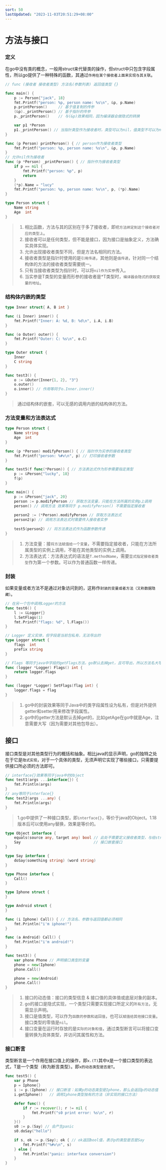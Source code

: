 ```yaml
---
sort: 50
lastUpdated: "2023-11-03T20:51:29+08:00"
---
```

# 方法与接口
### 定义

在go中没有类的概念，一般用struct来代替类的操作，但struct中只包含字段属性，所以go提供了一种特殊的函数，其通过`作用在某个接收者上面来实现与其关联`。

```go
// func (接收者 接收者类型) 方法名(参数列表) 返回值类型 {}

func main() {
    p := Person{"jack", 18}
	fmt.Printf("person: %p, person name: %s\n", &p, p.Name)
	p.printPerson()     // 基于值复制的传参
	(&p)._printPerson() // 基于指针的传参
	p._printPerson()    // 与(&p)效果相同，因为编译器会做隐式的转换

	var p1 *Person
	p1._printPerson() // 当指针类型作为接收者时，类型可以为nil，值类型不可以为nil
}

func (p Person) printPerson() { // person作为接收者类型
	fmt.Printf("person: %p, person name: %s\n", &p, p.Name)
}
// 允许nil作为接收者
func (p *Person) _printPerson() { // 指针作为接收者类型
	if p == nil {
		fmt.Printf("person: %p", p)
		return
	}
	(*p).Name = "lucy"
	fmt.Printf("person: %p, person name: %v\n", p, (*p).Name)
}

type Person struct {
	Name string
	Age  int
}
```

> 1. 相比函数，方法与其的区别在于多了接收者，即`把方法绑定到这个接收者对应的类型上`。
> 2. 接收者可以是任何类型，但不能是接口，因为接口是抽象定义，方法确实具体实现。
> 3. 允许出现接收者类型不同，但是方法名相同的方法。
> 4. 接收者类型是指针时使用的是`引用传递`，其他则是`值传递`，针对同一个结构体的方法的接收者类型需要统一。
> 5. 只有当接收者类型为指针时，可以将`nil作为实参`传入。
> 6. 当实参是T类型的变量而形参的接收者是*T类型时，`编译器会隐式的获取变量的地址`。

### 结构体内嵌的类型

```go
type Inner struct{ A, B int }

func (i Inner) inner() {
	fmt.Printf("Inner: A: %d, B: %d\n", i.A, i.B)
}

func (o Outer) outer() {
	fmt.Printf("Outer: C: %s\n", o.C)
}

type Outer struct {
	Inner
	C string
}

func test3() {
	o := &Outer{Inner{1, 2}, "3"}
	o.outer()
	o.inner() // 作用等同于o.Inner.inner()
}
```

> 通过结构体的嵌套，可以无感的调用内嵌的结构体的方法。

### 方法变量和方法表达式

```go
type Person struct {
	Name string
	Age  int
}

func (p *Person) modifyPerson() { // 指针作为实参的接收者类型
	fmt.Printf("person: %#v\n", p) // 打印接收者参数
}

func test5(f func(*Person)) { // 方法表达式作为形参需要指定类型
    p := &Person{"lucky", 18}
    f(p)
}

func main() {
    p := &Person{"jack", 20}
    person := p.modifyPerson // 获取方法变量，只能在方法所属的实例p上调用
    person() // 调用方法 效果等同于 p.modifyPerson() 不需要指定接收者
    
    person2 := (*Person).modifyPerson // 获取方法表达式
    person2(p) // 调用方法表达式时需要传入接收者实参
    
    test5(person2) // 将方法表达式作为函数参数传递
}
```

> 1. 方法变量：接`将方法赋值给一个变量`，不需要指定接收者，只能在方法所属类型的实例上调用，不能在其他类型的实例上调用。
> 2. 方法表达式：方法表达式的语法是`T.methodName`，需要`显式指定接收者类型`作为第一个参数。可以作为普通函数一样传递。

### 封装

如果变量或者方法不是通过对象访问到的，这称作`封装的变量或者方法（又称数据隐藏）`。

```go
// 在另一个包中调用Logger的方法
func test6() {
	l := &Logger{}
	l.SetFlags(1)
	fmt.Printf("flags: %d", l.Flags())
}

// Logger 定义实体，但字段是当前包私有，无法导出的
type Logger struct {
	flags  int
	prefix string
}

// Flags 等同于java中字段的getFlags方法，go默认去掉get，且可导出，所以方法名大写
func (logger *Logger) Flags() int {
	return logger.flags
}

func (logger *Logger) SetFlags(flag int) {
	logger.flags = flag
}
```

> 1. go中的封装效果等同于Java中的类字段属性设为私有，但是对外提供getter和setter用来修改字段属性。
> 2. go中的getter方法是默认去掉get的，比如getAge在go中就是Age，注意需要大写（因为需要对其他包导出）。

## 接口

接口类型是对其他类型行为的概括和抽象。相比java的显示声明，go的独特之处在于它是`隐式实现`，对于一个具体的类型，无须声明它实现了哪些接口，只需要提供接口所必须的方法即可。

```go
// interface{}效果等同于java中的Object
func test1(args ...interface{}) {
	fmt.Println(args)
}
// any等同于interface{}
func test2(args ...any) {
	fmt.Println(args)
}
```

> 1.go中提供了一种接口类型，即`interface{}`，等价于java的Object。1.18版本后可以使用any替换，效果是等价的。

```go
type Object interface {
	equals(source any, target any) bool // 此处不需要定义接收者类型，与给struct定义方法不同
	Say                                 // 接口嵌套接口
}

type Say interface {
	doSay(something string) (word string)
}

type Phone interface {
	Call()
}

type Iphone struct {
}

type Android struct {
}

func (i Iphone) Call() { // 方法名、参数与返回值都必须相同
	fmt.Println("i'm iphone!")
}

func (a Android) Call() {
	fmt.Println("i'm android!")
}

func test3() {
	var phone Phone // 声明接口类型的变量
	phone = new(Iphone)
	phone.Call()

	phone = new(Android)
	phone.Call()
}
```

> 1. 接口的动态值：接口的类型信息 & 接口值的具体值或底层对象的副本。
> 2. go的接口是隐式实现，一个类型只需要实现接口所定义的`所有方法`，无需显示声明。
> 3. 接口是值类型，可以作为`函数的参数和返回值`，也可以`赋值给其他接口变量`。接口类型的零值是`nil`。
> 4. 接口变量在运行时存放的是`实际的对象和值`，通过类型断言可以将接口变量转换为具体类型，并访问其属性和方法。

### 接口断言

类型断言是一个作用在接口值上的操作，即`x.(T)`其中x是一个接口类型的表达式，T是一个类型（称为断言类型）。即`x的动态类型是否是T`。

```go
func test5() {
	var p Phone
	p = Iphone{}
	i := p.(Iphone) // 接口断言：如果p的动态类型是Iphone，那么会返回p的动态值
	i.getIphone()   // 调用Iphone类型独有的方法（非实现的接口方法）

	defer func() {
		if r := recover(); r != nil {
			fmt.Printf("s0 print error: %s\n", r)
		}
	}()
	s0 := p.(Say) // 会产生panic
	s0.doSay("hello")

	if s, ok := p.(Say); ok { // ok返回bool值，表示p的类型是否是Say
		fmt.Printf("%#v\n", s)
	} else {
		fmt.Println("panic: interface conversion")
	}
}
```